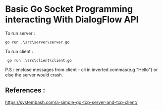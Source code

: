 # Basic Go Socket Programming interacting With DialogFlow API

To run server :

    go run .\src\server\server.go                                                             

To run client :

     go run .\src\client\client.go                        

P.S : enclose messages from client - cli in inverted commas(e.g "Hello") or else the server would crash.


## References :

https://systembash.com/a-simple-go-tcp-server-and-tcp-client/